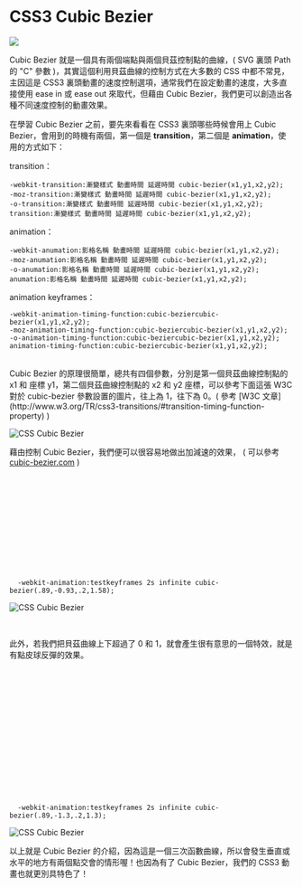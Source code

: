 # CSS3 Cubic Bezier

![](/img/articles/201406/css-cubic-bezier.jpg#preview-img)

Cubic Bezier 就是一個具有兩個端點與兩個貝茲控制點的曲線，( SVG 裏頭 Path 的 "C" 參數 )，其實這個利用貝茲曲線的控制方式在大多數的 CSS 中都不常見，主因這是 CSS3 裏頭動畫的速度控制選項，通常我們在設定動畫的速度，大多直接使用 ease in 或 ease out 來取代，但藉由 Cubic Bezier，我們更可以創造出各種不同速度控制的動畫效果。

在學習 Cubic Bezier 之前，要先來看看在 CSS3 裏頭哪些時候會用上 Cubic Bezier，會用到的時機有兩個，第一個是 **transition**，第二個是 **animation**，使用的方式如下：

transition：

	-webkit-transition:漸變樣式 動畫時間 延遲時間 cubic-bezier(x1,y1,x2,y2);
	-moz-transition:漸變樣式 動畫時間 延遲時間 cubic-bezier(x1,y1,x2,y2);
	-o-transition:漸變樣式 動畫時間 延遲時間 cubic-bezier(x1,y1,x2,y2);
	transition:漸變樣式 動畫時間 延遲時間 cubic-bezier(x1,y1,x2,y2);

animation：

	-webkit-anumation:影格名稱 動畫時間 延遲時間 cubic-bezier(x1,y1,x2,y2);
	-moz-anumation:影格名稱 動畫時間 延遲時間 cubic-bezier(x1,y1,x2,y2);
	-o-anumation:影格名稱 動畫時間 延遲時間 cubic-bezier(x1,y1,x2,y2);
	anumation:影格名稱 動畫時間 延遲時間 cubic-bezier(x1,y1,x2,y2);

animation keyframes：

	-webkit-animation-timing-function:cubic-beziercubic-bezier(x1,y1,x2,y2);
	-moz-animation-timing-function:cubic-beziercubic-bezier(x1,y1,x2,y2);
	-o-animation-timing-function:cubic-beziercubic-bezier(x1,y1,x2,y2);
	animation-timing-function:cubic-beziercubic-bezier(x1,y1,x2,y2);
<br/>
Cubic Bezier 的原理很簡單，總共有四個參數，分別是第一個貝茲曲線控制點的 x1 和 座標 y1，第二個貝茲曲線控制點的 x2 和 y2 座標，可以參考下面這張 W3C 對於 cubic-bezier 參數設置的圖片，往上為 1，往下為 0。( 參考 [W3C 文章](http://www.w3.org/TR/css3-transitions/#transition-timing-function-property) )

![CSS Cubic Bezier](/img/articles/201406/20140628_1_04.png)
<br/>

藉由控制 Cubic Bezier，我們便可以很容易地做出加減速的效果， ( 可以參考 [cubic-bezier.com](http://cubic-bezier.com/) )

<div style="position:relative; height:170px;">
<div id="test1"></div>
</div>

	  -webkit-animation:testkeyframes 2s infinite cubic-bezier(.89,-0.93,.2,1.58);

![CSS Cubic Bezier](/img/articles/201406/20140628_1_05.png)
	  
<br/>

此外，若我們把貝茲曲線上下超過了 0 和 1，就會產生很有意思的一個特效，就是有點皮球反彈的效果。

<div style="position:relative; margin-top:40px; height:200px;">
<div id="test2"></div>
</div>


	  -webkit-animation:testkeyframes 2s infinite cubic-bezier(.89,-1.3,.2,1.3);

![CSS Cubic Bezier](/img/articles/201406/20140628_1_03.png)
<br/>

以上就是 Cubic Bezier 的介紹，因為這是一個三次函數曲線，所以會發生垂直或水平的地方有兩個點交會的情形喔！也因為有了 Cubic Bezier，我們的 CSS3 動畫也就更別具特色了！

<!-- @@close-->


